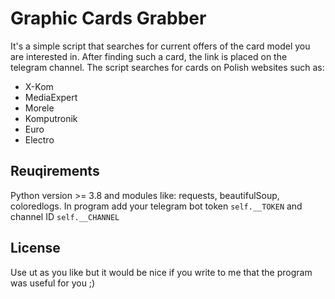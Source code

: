 # Graphic Cards Grabber
It's a simple script that searches for current offers of the card model you are interested in. After finding such a card, the link is placed on the telegram channel. The script searches for cards on Polish websites such as:

- X-Kom
- MediaExpert
- Morele
- Komputronik
- Euro
- Electro

## Reuqirements
Python version >= 3.8 and modules like: requests, beautifulSoup, coloredlogs.
In program add your telegram bot token ```self.__TOKEN``` and channel ID ```self.__CHANNEL``` 

## License
Use ut as you like but it would be nice if you write to me that the program was useful for you ;)